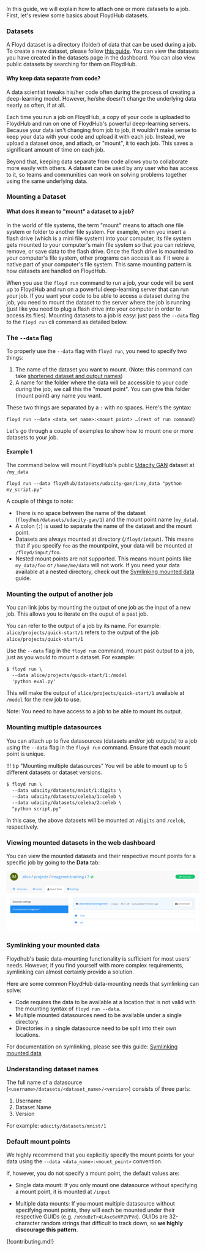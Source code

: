 In this guide, we will explain how to attach one or more datasets to a job.
First, let's review some basics about FloydHub datasets.

### Datasets

A Floyd dataset is a directory (folder) of data that can be used during a
job. To create a new dataset, please follow
[this guide](../create_and_upload_dataset.md). You can view the
datasets you have created in the datasets page in the dashboard. You can also
view public datasets by searching for them on FloydHub.

#### Why keep data separate from code?

A data scientist tweaks his/her code often during the process of creating a
deep-learning model. However, he/she doesn't change the underlying data nearly
as often, if at all.

Each time you run a job on FloydHub, a copy of your code is uploaded to
FloydHub and run on one of FloydHub's powerful deep-learning servers. Because
your data isn't changing from job to job, it wouldn't make sense to keep your
data with your code and upload it with each job. Instead, we upload a
dataset once, and attach, or "mount", it to each job. This saves a
significant amount of time on each job.

Beyond that, keeping data separate from code allows you to collaborate more
easily with others. A dataset can be used by any user who has access to it, so
teams and communities can work on solving problems together using the same
underlying data.

### Mounting a Dataset

#### What does it mean to "mount" a dataset to a job?
In the world of file systems, the term "mount" means to attach one file system
or folder to another file system. For example, when you insert a flash drive
(which is a mini file system) into your computer, its file system gets mounted
to your computer's main file system so that you can retrieve, remove, or save
data to the flash drive. Once the flash drive is mounted to your computer's
file system, other programs can access it as if it were a native part of your
computer's file system. This same mounting pattern is how datasets are handled
on FloydHub.

When you use the `floyd run` command to run a job, your code will be sent up to
FloydHub and run on a powerful deep-learning server that can run your job. If
you want your code to be able to access a dataset during the job, you need to
mount the dataset to the server where the job is running (just like you need to
plug a flash drive into your computer in order to access its files). Mounting
datasets to a job is easy: just pass the `--data` flag to the `floyd run` cli
command as detailed below.

### The `--data` flag

To properly use the `--data` flag with `floyd run`, you need to specify two
things:

  1. The name of the dataset you want to mount. (Note: this command can take [shortened dataset and output names](../shortnames))
  2. A name for the folder where the data will be
  accessible to your code during the job, we call this the "mount point". You
  can give this folder (mount point) any name you want.

These two things are separated by a `:` with no spaces. Here's the syntax:

```
floyd run --data <data_set_name>:<mount_point> …(rest of run command)
```

Let's go through a couple of examples to show how to mount one or more datasets to your job.

#### Example 1

The command below will mount FloydHub's public
[Udacity GAN](https://www.floydhub.com/floydhub/datasets/udacity-gan/1)
 dataset at `/my_data`
```
floyd run --data floydhub/datasets/udacity-gan/1:my_data "python my_script.py"
```

A couple of things to note:

  - There is no space between the name of the dataset
    (`floydhub/datasets/udacity-gan/1`) and the mount point name (`my_data`).
  - A colon (`:`) is used to separate the name of the dataset and the
    mount point.
  - Datasets are always mounted at directory (`/floyd/intput`). This means that if
    you specify `foo` as the mountpoint, your data will be mounted at `/floyd/input/foo`.
  - Nested mount points are not supported. This means mount points like
    `my_data/foo` or `/home/me/data` will not work. If you need your data
    available at a nested directory, check out the [Symlinking mounted
    data](./symlink_mounted_data) guide.

### Mounting the output of another job

You can link jobs by mounting the output of one job as the input of a new job.
This allows you to iterate on the ouput of a past job.

You can refer to the output of a job by its name.
For example: `alice/projects/quick-start/1` refers to
the output of the job `alice/projects/quick-start/1`

Use the `--data` flag in the `floyd run` command, mount past output to a job,
just as you would to mount a dataset. For example:

```
$ floyd run \
  --data alice/projects/quick-start/1:/model
  'python eval.py'
```

This will make the output of `alice/projects/quick-start/1`
available at `/model` for the new job to use.

Note: You need to have access to a job to be able to mount its output.

### Mounting multiple datasources

You can attach up to five datasources (datasets and/or job outputs) to a job
using the `--data` flag in the `floyd run` command. Ensure that each mount
point is unique.

!!! tip "Mounting multiple datasources"
    You will be able to mount up to 5 different datasets or dataset versions.


```
$ floyd run \
  --data udacity/datasets/mnist/1:digits \
  --data udacity/datasets/celeba/1:celeb \
  --data udacity/datasets/celeba/2:celeb \
  "python script.py"
```

In this case, the above datasets will be mounted at `/digits` and `/celeb`,
respectively.

### Viewing mounted datasets in the web dashboard

You can view the mounted datasets and their respective mount points for a
specific job by going to the **Data** tab:

![Data Mounts](../../img/mounting_data/view_data.png)

### Symlinking your mounted data

Floydhub's basic data-mounting functionality is sufficient for most users'
needs. However, if you find yourself with more complex requirements, symlinking
can almost certainly provide a solution.

Here are some common FloydHub data-mounting needs that symlinking can solve:

  - Code requires the data to be available at a location that is not valid with
    the mounting syntax of `floyd run --data`.
  - Multiple mounted datasources need to be available under a single directory.
  - Directories in a single datasource need to be split into their own
    locations.

For documentation on symlinking, please see this guide: [Symlinking mounted
data](./symlink_mounted_data)

### Understanding dataset names

The full name of a datasource (`<username>/datasets/<dataset_name>/<version>`)
consists of three parts:

  1. Username
  2. Dataset Name
  3. Version

For example: `udacity/datasets/mnist/1`

### Default mount points

We highly recommend that you explicitly specify the mount points for your data
using the `--data <data_name>:<mount_point>` convention.

If, however, you do not specify a mount point, the default values are:

- Single data mount: If you only mount one datasource without specifying a
  mount point, it is mounted at `/input`

- Multiple data mounts: If you mount multiple datasource without specifying
  mount points, they will each be mounted under their respective GUIDs (e.g.
  `/xKduBzTr4LAsc6eVPZVPVd`). GUIDs are 32-character random strings that difficult to track down, so **we highly discourage this pattern**.

{!contributing.md!}
